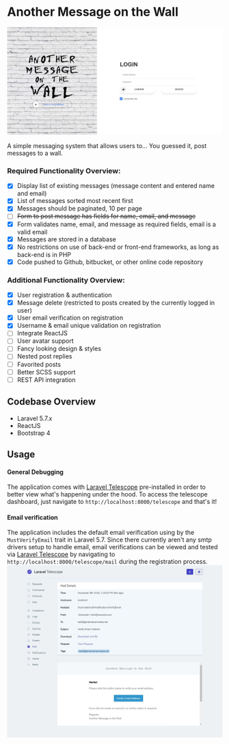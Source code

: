 # Another Message on the Wall
![](docs/screenshots/amotw_login.jpg)   

A simple messaging system that allows users to... You guessed it, post messages to a wall.


### Required Functionality Overview:
* [x]	Display list of existing messages (message content and entered name and email)
* [x]	List of messages sorted most recent first
* [x]	Messages should be paginated, 10 per page
* [ ]	~~Form to post message has fields for name, email, and message~~
* [x]	Form validates name, email, and message as required fields, email is a valid email
* [x]	Messages are stored in a database
* [x]	No restrictions on use of back-end or front-end frameworks, as long as back-end is in PHP
* [x]	Code pushed to Github, bitbucket, or other online code repository

### Additional Functionality Overview:
* [x] User registration & authentication
* [x] Message delete (restricted to posts created by the currently logged in user)
* [x] User email verification on registration
* [x] Username & email unique validation on registration
* [ ] Integrate ReactJS
* [ ] User avatar support
* [ ] Fancy looking design & styles
* [ ] Nested post replies
* [ ] Favorited posts
* [ ] Better SCSS support
* [ ] REST API integration  

## Codebase Overview
- Laravel 5.7.x
- ReactJS
- Bootstrap 4


## Usage 
#### General Debugging
The application comes with [Laravel Telescope](https://github.com/laravel/telescope/) pre-installed in order to better view what's happening under the hood.  To access the telescope dashboard, just navigate to `http://localhost:8000/telescope` and that's it! 

#### Email verification
The application includes the default email verification using by the `MustVerifyEmail` trait in  Laravel 5.7.  Since there currently aren't any smtp drivers setup to handle email, email verifications can be viewed and tested via [Laravel Telescope](https://github.com/laravel/telescope/) by navigating to `http://localhost:8000/telescope/mail` during the registration process. 
![](docs/screenshots/verify_mail_telescope.jpg)
